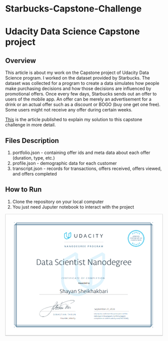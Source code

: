 <h1> Starbucks-Capstone-Challenge </h1>
<h1> Udacity Data Science Capstone project </h1>
<h2> Overview </h2>
This article is about my work on the Capstone project of Udacity Data Science program. I worked on the dataset provided by Starbucks. The dataset was collected for a program to create a data simulates how people make purchasing decisions and how those decisions are influenced by promotional offers.
Once every few days, Starbucks sends out an offer to users of the mobile app. An offer can be merely an advertisement for a drink or an actual offer such as a discount or BOGO (buy one get one free). Some users might not receive any offer during certain weeks.

[This](https://medium.com/@sh.sheikhakbari/starbucks-customers-responds-to-different-offers-fa1f08eead53) is the article published to 
explain my solution to this capstone challenge in more detail.

<h2> Files Description </h2>
<ol>
  <li>portfolio.json - containing offer ids and meta data about each offer (duration, type, etc.)</li>
  <li>profile.json - demographic data for each customer</li>
  <li>transcript.json - records for transactions, offers received, offers viewed, and offers completed</li>
</ol>
<h2> How to Run </h2>
<ol>
  <li>Clone the repository on your local computer</li>
  <li>You just need Juputer notebook to interact with the project</li>
</ol>


![Certificate.PNG](https://github.com/Shayan-ShA/Starbucks-Capstone-Challenge/blob/main/Certificate.PNG)
